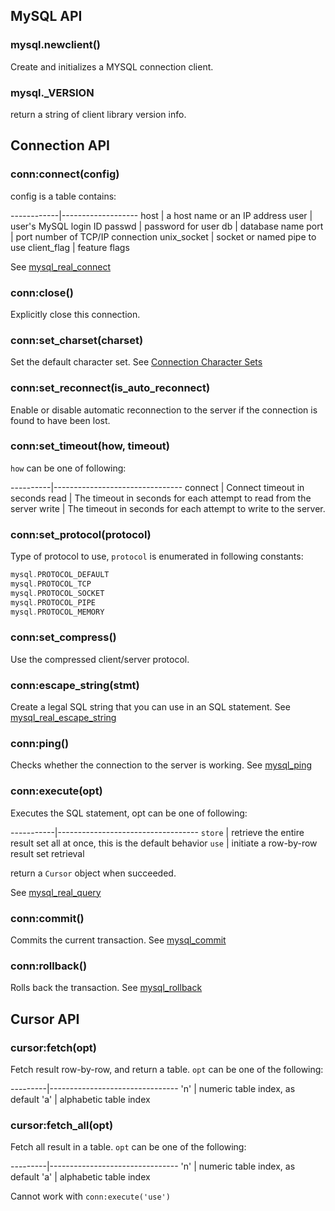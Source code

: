 ## MySQL API

### mysql.newclient()

Create and initializes a MYSQL connection client.

### mysql._VERSION

return a string of client library version info.


## Connection API

### conn:connect(config)

config is a table contains:

------------|-------------------
   host     | a host name or an IP address
   user     | user's MySQL login ID
  passwd    | password for user
    db      | database name
   port     | port number of TCP/IP connection
unix_socket | socket or named pipe to use
client_flag | feature flags

See [mysql_real_connect](http://dev.mysql.com/doc/refman/5.5/en/mysql-real-connect.html)

### conn:close()

Explicitly close this connection.

### conn:set_charset(charset)

Set the default character set.
See [Connection Character Sets](http://dev.mysql.com/doc/refman/5.5/en/charset-connection.html)

### conn:set_reconnect(is_auto_reconnect)

Enable or disable automatic reconnection to the server if the connection is found to have been lost.

### conn:set_timeout(how, timeout)

`how` can be one of following:

----------|--------------------------------
  connect | Connect timeout in seconds
    read  | The timeout in seconds for each attempt to read from the server
    write | The timeout in seconds for each attempt to write to the server.

### conn:set_protocol(protocol)

Type of protocol to use, `protocol` is enumerated in following constants:

~~~ C
mysql.PROTOCOL_DEFAULT
mysql.PROTOCOL_TCP
mysql.PROTOCOL_SOCKET
mysql.PROTOCOL_PIPE
mysql.PROTOCOL_MEMORY
~~~

### conn:set_compress()

Use the compressed client/server protocol.

### conn:escape_string(stmt)

Create a legal SQL string that you can use in an SQL statement.
See [mysql_real_escape_string](http://dev.mysql.com/doc/refman/5.5/en/mysql-real-escape-string.html)

### conn:ping()

Checks whether the connection to the server is working.
See [mysql_ping](http://dev.mysql.com/doc/refman/5.5/en/mysql-ping.html)

### conn:execute(opt)

Executes the SQL statement, opt can be one of following:

-----------|-----------------------------------
  `store`  | retrieve the entire result set all at once, this is the default behavior
  `use`    | initiate a row-by-row result set retrieval

return a `Cursor` object when succeeded.

See [mysql_real_query](http://dev.mysql.com/doc/refman/5.5/en/mysql-real-query.html)

### conn:commit()

Commits the current transaction.
See [mysql_commit](http://dev.mysql.com/doc/refman/5.5/en/mysql-commit.html)

### conn:rollback()

Rolls back the transaction.
See [mysql_rollback](http://dev.mysql.com/doc/refman/5.5/en/mysql-rollback.html)


## Cursor API

### cursor:fetch(opt)

Fetch result row-by-row, and return a table.
`opt` can be one of the following:

---------|--------------------------------
    'n'  | numeric table index, as default
    'a'  | alphabetic table index
    
### cursor:fetch_all(opt)

Fetch all result in a table.
`opt` can be one of the following:

---------|--------------------------------
    'n'  | numeric table index, as default
    'a'  | alphabetic table index
    
Cannot work with `conn:execute('use')`
